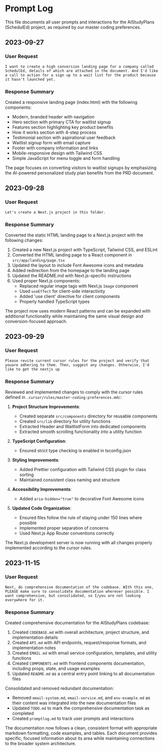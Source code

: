 # Prompt Log

This file documents all user prompts and interactions for the AIStudyPlans (SchedulEd) project, as required by our master coding preferences.

## 2023-09-27

### User Request
```
I want to create a high conversion landing page for a company called SchedulEd, details of which are attached in the document. And I'd like a call to action for a sign up to a wait list for the product because it hasn't launched yet.
```

### Response Summary
Created a responsive landing page (index.html) with the following components:
- Modern, branded header with navigation
- Hero section with primary CTA for waitlist signup
- Features section highlighting key product benefits
- How it works section with 4-step process
- Testimonial section with aspirational user feedback
- Waitlist signup form with email capture
- Footer with company information and links
- Mobile-responsive design with Tailwind CSS
- Simple JavaScript for menu toggle and form handling

The page focuses on converting visitors to waitlist signups by emphasizing the AI-powered personalized study plan benefits from the PRD document.

## 2023-09-28

### User Request
```
Let's create a Next.js project in this folder.
```

### Response Summary
Converted the static HTML landing page to a Next.js project with the following changes:

1. Created a new Next.js project with TypeScript, Tailwind CSS, and ESLint
2. Converted the HTML landing page to a React component in `src/app/landing/page.tsx`
3. Updated the layout to include Font Awesome icons and metadata
4. Added redirection from the homepage to the landing page
5. Updated the README.md with Next.js-specific instructions
6. Used proper Next.js components:
   - Replaced regular image tags with Next.js `Image` component
   - Used `useEffect` for client-side interactivity
   - Added 'use client' directive for client components
   - Properly handled TypeScript types

The project now uses modern React patterns and can be expanded with additional functionality while maintaining the same visual design and conversion-focused approach.

## 2023-09-29

### User Request
```
Please revite current cursor rules for the project and verify that youare adhering to them. Then, suggest any changes. Otherwise, I'd like to get the nextjs up
```

### Response Summary
Reviewed and implemented changes to comply with the cursor rules defined in `.cursor/rules/master-coding-preferences.mdc`:

1. **Project Structure Improvements**:
   - Created separate `src/components` directory for reusable components
   - Created `src/lib` directory for utility functions
   - Extracted Header and WaitlistForm into dedicated components
   - Extracted smooth scrolling functionality into a utility function

2. **TypeScript Configuration**:
   - Ensured strict type checking is enabled in tsconfig.json

3. **Styling Improvements**:
   - Added Prettier configuration with Tailwind CSS plugin for class sorting
   - Maintained consistent class naming and structure

4. **Accessibility Improvements**:
   - Added `aria-hidden="true"` to decorative Font Awesome icons

5. **Updated Code Organization**:
   - Ensured files follow the rule of staying under 150 lines where possible
   - Implemented proper separation of concerns
   - Used Next.js App Router conventions correctly

The Next.js development server is now running with all changes properly implemented according to the cursor rules.

## 2023-11-15

### User Request
```
Next, do comprehensive documentation of the codebase. WIth this one, PLEASE make sure to consolidate documentation wherever possible. I want comprehensive, but consolidated, so I/you are not looking everywhere for it.
```

### Response Summary
Created comprehensive documentation for the AIStudyPlans codebase:

1. Created `CODEBASE.md` with overall architecture, project structure, and implementation details
2. Created `API.md` with API endpoints, request/response formats, and implementation notes
3. Created `EMAIL.md` with email service configuration, templates, and utility functions
4. Created `COMPONENTS.md` with frontend components documentation, including props, state, and usage examples
5. Updated `README.md` as a central entry point linking to all documentation files

Consolidated and removed redundant documentation:
- Removed `email-system.md`, `email-service.md`, and `env-example.md` as their content was integrated into the new documentation files
- Updated `TODO.md` to mark the comprehensive documentation task as completed
- Created `promptlog.md` to track user prompts and interactions

The documentation now follows a clean, consistent format with appropriate markdown formatting, code examples, and tables. Each document provides specific, focused information about its area while maintaining connections to the broader system architecture. 